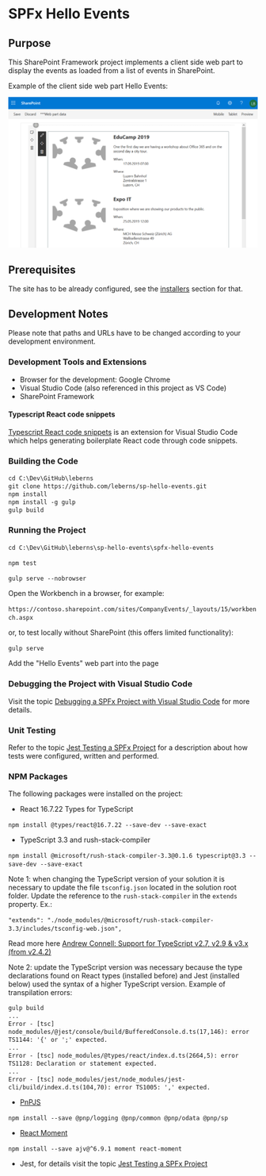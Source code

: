 # SPFx Hello Events

## Purpose

This SharePoint Framework project implements a client side web part to display the events as loaded from a list of events in SharePoint.

Example of the client side web part Hello Events:

![image](../images/hello-events-web-part.png)

## Prerequisites

The site has to be already configured, see the [installers](../installers) section for that.

## Development Notes

Please note that paths and URLs have to be changed according to your development environment.

### Development Tools and Extensions

* Browser for the development: Google Chrome
* Visual Studio Code (also referenced in this project as VS Code)
* SharePoint Framework

#### Typescript React code snippets

[Typescript React code snippets](https://marketplace.visualstudio.com/items?itemName=infeng.vscode-react-typescript) is an extension for Visual Studio Code which helps generating boilerplate React code through code snippets.

### Building the Code

```
cd C:\Dev\GitHub\leberns
git clone https://github.com/leberns/sp-hello-events.git
npm install
npm install -g gulp
gulp build
```

### Running the Project

`cd C:\Dev\GitHub\leberns\sp-hello-events\spfx-hello-events`

`npm test`

`gulp serve --nobrowser`

Open the Workbench in a browser, for example:

`https://contoso.sharepoint.com/sites/CompanyEvents/_layouts/15/workbench.aspx`

or, to test locally without SharePoint (this offers limited functionality):

`gulp serve`

Add the "Hello Events" web part into the page 

### Debugging the Project with Visual Studio Code

Visit the topic [Debugging a SPFx Project with Visual Studio Code](https://github.com/leberns/sp-hello-events/wiki/Debugging-a-SPFx-Project-with-Visual-Studio-Code) for more details.

### Unit Testing

Refer to the topic [Jest Testing a SPFx Project](https://github.com/leberns/sp-hello-events/wiki/Jest-Testing-a-SPFx-Project) for a description about how tests were configured, written and performed.

### NPM Packages

The following packages were installed on the project:

* React 16.7.22 Types for TypeScript

`npm install @types/react@16.7.22 --save-dev --save-exact`

* TypeScript 3.3 and rush-stack-compiler

`npm install @microsoft/rush-stack-compiler-3.3@0.1.6 typescript@3.3 --save-dev --save-exact`

Note 1: when changing the TypeScript version of your solution it is necessary to update the file `tsconfig.json` located in the solution root folder. Update the reference to the `rush-stack-compiler` in the `extends` property. Ex.:

`"extends": "./node_modules/@microsoft/rush-stack-compiler-3.3/includes/tsconfig-web.json",`

Read more here [Andrew Connell: Support for TypeScript v2.7, v2.9 & v3.x (from v2.4.2)](http://www.andrewconnell.com/blog/sharepoint-framework-v1-8-0-what-s-in-the-latest-update-of-spfx#support-for-typescript)

Note 2: update the TypeScript version was necessary because the type declarations found on React types (installed before) and Jest (installed below) used the syntax of a higher TypeScript version. Example of transpilation errors:

```
gulp build
...
Error - [tsc] node_modules/@jest/console/build/BufferedConsole.d.ts(17,146): error TS1144: '{' or ';' expected.
...
Error - [tsc] node_modules/@types/react/index.d.ts(2664,5): error TS1128: Declaration or statement expected.
...
Error - [tsc] node_modules/jest/node_modules/jest-cli/build/index.d.ts(104,70): error TS1005: ',' expected.
```

* [PnPJS](https://github.com/pnp/pnpjs)

`npm install --save @pnp/logging @pnp/common @pnp/odata @pnp/sp`

* [React Moment](https://www.npmjs.com/package/react-moment)

`npm install --save ajv@^6.9.1 moment react-moment`

* Jest, for details visit the topic [Jest Testing a SPFx Project](https://github.com/leberns/sp-hello-events/wiki/Jest-Testing-a-SPFx-Project)
